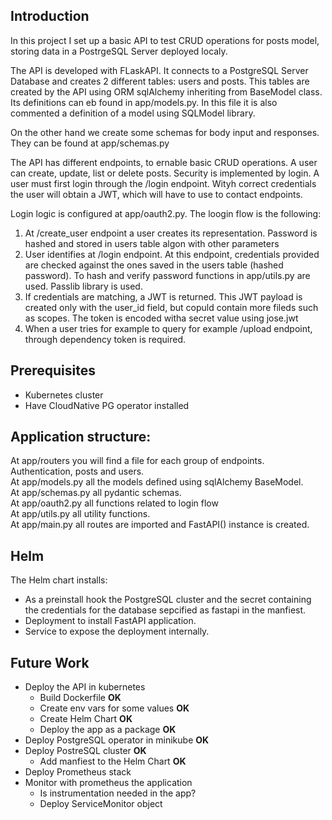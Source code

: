 
## Introduction

In this project I set up a basic API to test CRUD operations for posts model, storing data in a PostrgeSQL Server deployed localy.

The API is developed with FLaskAPI. It connects to a PostgreSQL Server Database and creates 2 different tables: users and posts.
This tables are created by the API using ORM sqlAlchemy inheriting from BaseModel class. Its definitions can eb found in app/models.py. In this file it is also commented a definition of a model using SQLModel library.

On the other hand we create some schemas for body input and responses. They can be found at app/schemas.py

The API has different endpoints, to ernable basic CRUD operations. A user can create, update, list or delete posts. 
Security is implemented by login. A user must first login through the /login endpoint. Wityh correct credentials the user will obtain a JWT, which will have to use to contact endpoints.

Login logic is configured at app/oauth2.py.
The loogin flow is the following:

1. At /create_user endpoint a user creates its representation. Password is hashed and stored in users table algon with other parameters
2. User identifies at /login endpoint. At this endpoint, credentials provided are checked against the ones saved in the users table (hashed password). To hash and verify password functions in app/utils.py are used. Passlib library is used.
3. If credentials are matching, a JWT is returned. This JWT payload is created only with the user_id field, but copuld contain more fileds such as scopes. The token is encoded witha  secret value using jose.jwt
4. When a user tries for example to query for example /upload endpoint, through dependency token is required.

## Prerequisites
- Kubernetes cluster
- Have CloudNative PG operator installed

## Application structure:
At app/routers you will find a file for each group of endpoints. Authentication, posts and users. <br>
At app/models.py all the models defined using sqlAlchemy BaseModel.<br>
At app/schemas.py  all pydantic schemas.<br>
At app/oauth2.py all functions related to login flow<br>
At app/utils.py all utility functions.<br>
At app/main.py all routes are imported and FastAPI() instance is created.<br>


## Helm

The Helm chart installs:
- As a preinstall hook the PostgreSQL cluster and the secret containing the credentials for the database sepcified as fastapi in the manfiest.
- Deployment to install FastAPI application.
- Service to expose the deployment internally.

## Future Work
* Deploy the API in kubernetes<br>
    * Build Dockerfile **OK**<br>
    * Create env vars for some values **OK**<br>
    * Create Helm Chart **OK**<br>
    * Deploy the app as a package **OK**<br>
* Deploy PostgreSQL operator in minikube **OK**<br>
* Deploy PostreSQL cluster **OK**<br>
    * Add manfiest to the Helm Chart **OK**<br>
* Deploy Prometheus stack<br>
* Monitor with prometheus the application<br>
    * Is instrumentation needed in the app?<br>
    * Deploy ServiceMonitor object<br>




